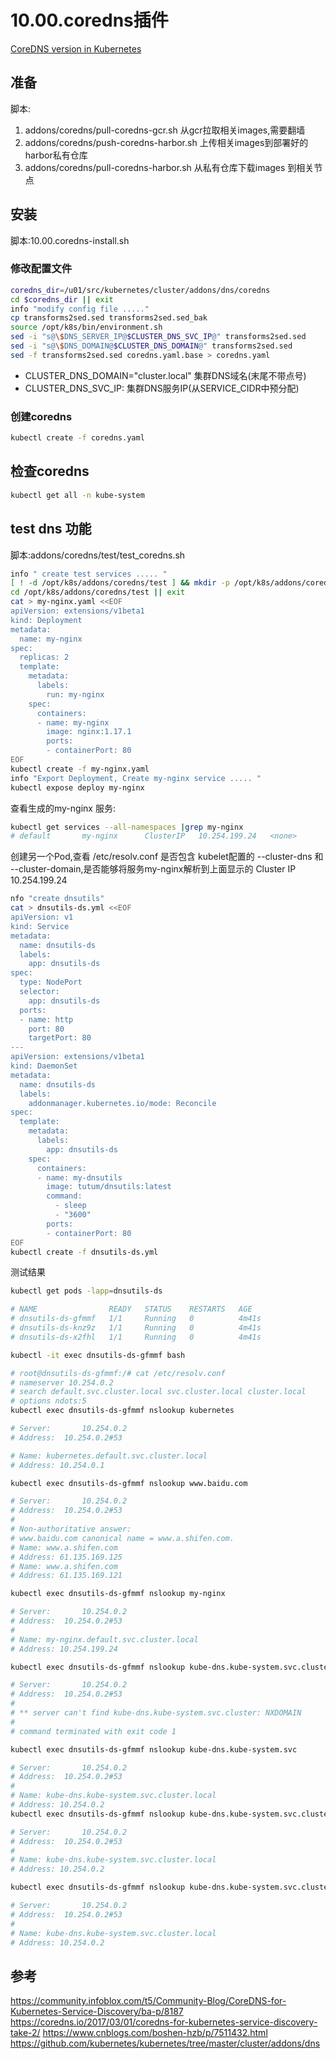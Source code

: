 # 10.00.coredns插件

[CoreDNS version in Kubernetes](https://github.com/coredns/deployment/blob/master/kubernetes/CoreDNS-k8s_version.md)

## 准备
脚本:
1. addons/coredns/pull-coredns-gcr.sh 从gcr拉取相关images,需要翻墙
2. addons/coredns/push-coredns-harbor.sh 上传相关images到部署好的harbor私有仓库
3. addons/coredns/pull-coredns-harbor.sh 从私有仓库下载images 到相关节点
## 安装
脚本:10.00.coredns-install.sh
### 修改配置文件

```bash
coredns_dir=/u01/src/kubernetes/cluster/addons/dns/coredns
cd $coredns_dir || exit
info "modify config file ....."
cp transforms2sed.sed transforms2sed.sed_bak
source /opt/k8s/bin/environment.sh
sed -i "s@\$DNS_SERVER_IP@$CLUSTER_DNS_SVC_IP@" transforms2sed.sed
sed -i "s@\$DNS_DOMAIN@$CLUSTER_DNS_DOMAIN@" transforms2sed.sed
sed -f transforms2sed.sed coredns.yaml.base > coredns.yaml
```
- CLUSTER_DNS_DOMAIN="cluster.local" 集群DNS域名(末尾不带点号)
- CLUSTER_DNS_SVC_IP: 集群DNS服务IP(从SERVICE_CIDR中预分配)

### 创建coredns

```bash
kubectl create -f coredns.yaml
```
## 检查coredns

```bash
kubectl get all -n kube-system
```
## test dns 功能
脚本:addons/coredns/test/test_coredns.sh
```bash
info " create test services ..... "
[ ! -d /opt/k8s/addons/coredns/test ] && mkdir -p /opt/k8s/addons/coredns/test
cd /opt/k8s/addons/coredns/test || exit
cat > my-nginx.yaml <<EOF
apiVersion: extensions/v1beta1
kind: Deployment
metadata:
  name: my-nginx
spec:
  replicas: 2
  template:
    metadata:
      labels:
        run: my-nginx
    spec:
      containers:
      - name: my-nginx
        image: nginx:1.17.1
        ports:
        - containerPort: 80
EOF
kubectl create -f my-nginx.yaml
info "Export Deployment, Create my-nginx service ..... "
kubectl expose deploy my-nginx
```
查看生成的my-nginx 服务:
```bash
kubectl get services --all-namespaces |grep my-nginx
# default       my-nginx      ClusterIP   10.254.199.24   <none>        80/TCP                   2m20s
```
创建另一个Pod,查看 /etc/resolv.conf 是否包含 kubelet配置的 --cluster-dns 和 --cluster-domain,是否能够将服务my-nginx解析到上面显示的 Cluster IP 10.254.199.24

```bash
nfo "create dnsutils"
cat > dnsutils-ds.yml <<EOF
apiVersion: v1
kind: Service
metadata:
  name: dnsutils-ds
  labels:
    app: dnsutils-ds
spec:
  type: NodePort
  selector:
    app: dnsutils-ds
  ports:
  - name: http
    port: 80
    targetPort: 80
---
apiVersion: extensions/v1beta1
kind: DaemonSet
metadata:
  name: dnsutils-ds
  labels:
    addonmanager.kubernetes.io/mode: Reconcile
spec:
  template:
    metadata:
      labels:
        app: dnsutils-ds
    spec:
      containers:
      - name: my-dnsutils
        image: tutum/dnsutils:latest
        command:
          - sleep
          - "3600"
        ports:
        - containerPort: 80
EOF
kubectl create -f dnsutils-ds.yml
```
测试结果
```bash
kubectl get pods -lapp=dnsutils-ds

# NAME                READY   STATUS    RESTARTS   AGE
# dnsutils-ds-gfmmf   1/1     Running   0          4m41s
# dnsutils-ds-knz9z   1/1     Running   0          4m41s
# dnsutils-ds-x2fhl   1/1     Running   0          4m41s

kubectl -it exec dnsutils-ds-gfmmf bash

# root@dnsutils-ds-gfmmf:/# cat /etc/resolv.conf
# nameserver 10.254.0.2
# search default.svc.cluster.local svc.cluster.local cluster.local
# options ndots:5
kubectl exec dnsutils-ds-gfmmf nslookup kubernetes

# Server:		10.254.0.2
# Address:	10.254.0.2#53

# Name:	kubernetes.default.svc.cluster.local
# Address: 10.254.0.1

kubectl exec dnsutils-ds-gfmmf nslookup www.baidu.com

# Server:		10.254.0.2
# Address:	10.254.0.2#53
#
# Non-authoritative answer:
# www.baidu.com	canonical name = www.a.shifen.com.
# Name:	www.a.shifen.com
# Address: 61.135.169.125
# Name:	www.a.shifen.com
# Address: 61.135.169.121

kubectl exec dnsutils-ds-gfmmf nslookup my-nginx

# Server:		10.254.0.2
# Address:	10.254.0.2#53
#
# Name:	my-nginx.default.svc.cluster.local
# Address: 10.254.199.24

kubectl exec dnsutils-ds-gfmmf nslookup kube-dns.kube-system.svc.cluster

# Server:		10.254.0.2
# Address:	10.254.0.2#53
#
# ** server can't find kube-dns.kube-system.svc.cluster: NXDOMAIN
#
# command terminated with exit code 1

kubectl exec dnsutils-ds-gfmmf nslookup kube-dns.kube-system.svc

# Server:		10.254.0.2
# Address:	10.254.0.2#53
#
# Name:	kube-dns.kube-system.svc.cluster.local
# Address: 10.254.0.2
kubectl exec dnsutils-ds-gfmmf nslookup kube-dns.kube-system.svc.cluster.local

# Server:		10.254.0.2
# Address:	10.254.0.2#53
#
# Name:	kube-dns.kube-system.svc.cluster.local
# Address: 10.254.0.2

kubectl exec dnsutils-ds-gfmmf nslookup kube-dns.kube-system.svc.cluster.local.

# Server:		10.254.0.2
# Address:	10.254.0.2#53
#
# Name:	kube-dns.kube-system.svc.cluster.local
# Address: 10.254.0.2

```

## 参考

https://community.infoblox.com/t5/Community-Blog/CoreDNS-for-Kubernetes-Service-Discovery/ba-p/8187
https://coredns.io/2017/03/01/coredns-for-kubernetes-service-discovery-take-2/
https://www.cnblogs.com/boshen-hzb/p/7511432.html
https://github.com/kubernetes/kubernetes/tree/master/cluster/addons/dns
